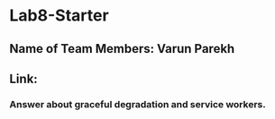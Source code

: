 # Lab8-Starter

## Name of Team Members: Varun Parekh

## Link:

### Answer about graceful degradation and service workers.
